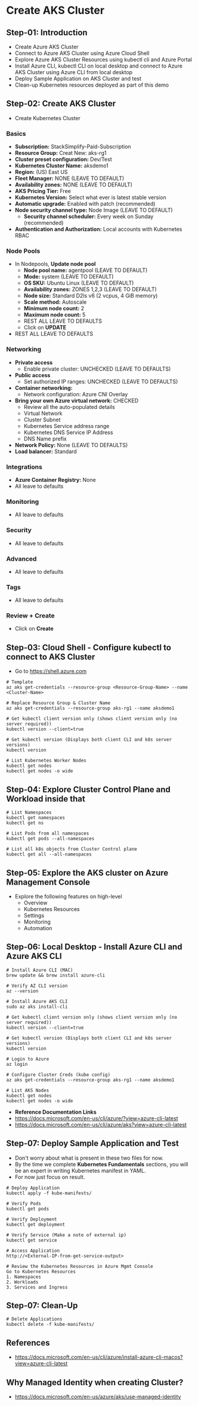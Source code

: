 # Create AKS Cluster

## Step-01: Introduction
- Create Azure AKS Cluster
- Connect to Azure AKS Cluster using Azure Cloud Shell
- Explore Azure AKS Cluster Resources using kubectl cli and Azure Portal
- Install Azure CLI, kubectl CLI on local desktop and connect to Azure AKS Cluster using Azure CLI from local desktop
- Deploy Sample Application on AKS Cluster and test
- Clean-up Kubernetes resources deployed as part of this demo

## Step-02: Create AKS Cluster
- Create Kubernetes Cluster
### Basics
- **Subscription:** StackSimplify-Paid-Subscription
- **Resource Group:** Creat New: aks-rg1
- **Cluster preset configuration:** Dev/Test
- **Kubernetes Cluster Name:** aksdemo1  
- **Region:** (US) East US
- **Fleet Manager:** NONE (LEAVE TO DEFAULT)
- **Availability zones:** NONE (LEAVE TO DEFAULT)
- **AKS Pricing Tier:** Free
- **Kubernetes Version:** Select what ever is latest stable version
- **Automatic upgrade:** Enabled with patch (recommended)
- **Node security channel type:** Node Image (LEAVE TO DEFAULT)
  - **Security channel scheduler:** Every week on Sunday (recommended)
- **Authentication and Authorization:** 	Local accounts with Kubernetes RBAC    
### Node Pools
- In Nodepools, **Update node pool**
  - **Node pool name:** agentpool (LEAVE TO DEFAULT)
  - **Mode:** system (LEAVE TO DEFAULT)
  - **OS SKU:** Ubuntu Linux  (LEAVE TO DEFAULT)
  - **Availability zones:** ZONES 1,2,3 (LEAVE TO DEFAULT)
  - **Node size:** Standard D2ls v6 (2 vcpus, 4 GiB memory)
  - **Scale method:** Autoscale
  - **Minimum node count:** 2
  - **Maximum node count:** 5
  - REST ALL LEAVE TO DEFAULTS
  - Click on **UPDATE**
- REST ALL LEAVE TO DEFAULTS
### Networking
- **Private access**
  - Enable private cluster: UNCHECKED (LEAVE TO DEFAULTS)
- **Public access**
  - Set authorized IP ranges: UNCHECKED (LEAVE TO DEFAULTS)
- **Container networking:** 
  - Network configuration: Azure CNI Overlay
- **Bring your own Azure virtual network:** CHECKED  
  - Review all the auto-populated details 
  - Virtual Network
  - Cluster Subnet
  - Kubernetes Service address range
  - Kubernetes DNS Service IP Address
  - DNS Name prefix
- **Network Policy:** None (LEAVE TO DEFAULTS)
- **Load balancer:** Standard
### Integrations
  - **Azure Container Registry:** None
  - All leave to defaults
### Monitoring
  - All leave to defaults
### Security
  - All leave to defaults  
### Advanced
  - All leave to defaults  
### Tags
  - All leave to defaults 
### Review + Create
  - Click on **Create**


## Step-03: Cloud Shell - Configure kubectl to connect to AKS Cluster
- Go to https://shell.azure.com
```t
# Template
az aks get-credentials --resource-group <Resource-Group-Name> --name <Cluster-Name>

# Replace Resource Group & Cluster Name
az aks get-credentials --resource-group aks-rg1 --name aksdemo1

# Get kubectl client version only (shows client version only (no server required))
kubectl version --client=true

# Get kubectl version (Displays both client CLI and k8s server versions)
kubectl version 

# List Kubernetes Worker Nodes
kubectl get nodes 
kubectl get nodes -o wide
```

## Step-04: Explore Cluster Control Plane and Workload inside that
```t
# List Namespaces
kubectl get namespaces
kubectl get ns

# List Pods from all namespaces
kubectl get pods --all-namespaces

# List all k8s objects from Cluster Control plane
kubectl get all --all-namespaces
```

## Step-05: Explore the AKS cluster on Azure Management Console
- Explore the following features on high-level
  - Overview
  - Kubernetes Resources
  - Settings
  - Monitoring
  - Automation



## Step-06: Local Desktop - Install Azure CLI and Azure AKS CLI
```t
# Install Azure CLI (MAC)
brew update && brew install azure-cli

# Verify AZ CLI version
az --version

# Install Azure AKS CLI
sudo az aks install-cli

# Get kubectl client version only (shows client version only (no server required))
kubectl version --client=true

# Get kubectl version (Displays both client CLI and k8s server versions)
kubectl version

# Login to Azure
az login

# Configure Cluster Creds (kube config)
az aks get-credentials --resource-group aks-rg1 --name aksdemo1

# List AKS Nodes
kubectl get nodes 
kubectl get nodes -o wide
```
- **Reference Documentation Links**
- https://docs.microsoft.com/en-us/cli/azure/?view=azure-cli-latest
- https://docs.microsoft.com/en-us/cli/azure/aks?view=azure-cli-latest

## Step-07: Deploy Sample Application and Test
- Don't worry about what is present in these two files for now. 
- By the time we complete **Kubernetes Fundamentals** sections, you will be an expert in writing Kubernetes manifest in YAML.
- For now just focus on result. 
```t
# Deploy Application
kubectl apply -f kube-manifests/

# Verify Pods
kubectl get pods

# Verify Deployment
kubectl get deployment

# Verify Service (Make a note of external ip)
kubectl get service

# Access Application
http://<External-IP-from-get-service-output>

# Review the Kubernetes Resources in Azure Mgmt Console
Go to Kubernetes Resources
1. Namespaces
2. Workloads
3. Services and Ingress
```

## Step-07: Clean-Up
```t
# Delete Applications
kubectl delete -f kube-manifests/
```

## References
- https://docs.microsoft.com/en-us/cli/azure/install-azure-cli-macos?view=azure-cli-latest

## Why Managed Identity when creating Cluster?
- https://docs.microsoft.com/en-us/azure/aks/use-managed-identity
